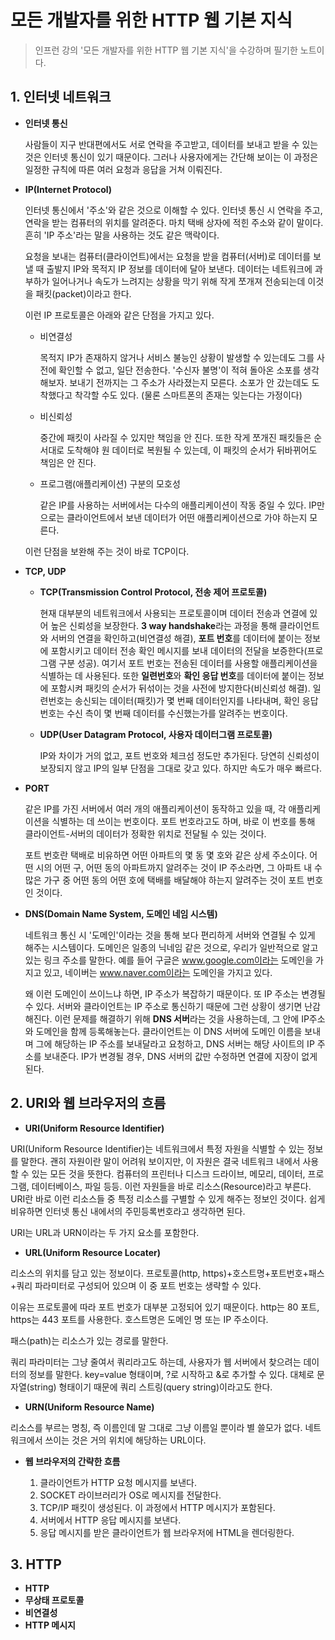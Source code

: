# 모든 개발자를 위한 HTTP 웹 기본 지식

> 인프런 강의 '모든 개발자를 위한 HTTP 웹 기본 지식'을 수강하며 필기한 노트이다. 



## 1. 인터넷 네트워크

- **인터넷 통신**

  사람들이 지구 반대편에서도 서로 연락을 주고받고, 데이터를 보내고 받을 수 있는 것은 인터넷 통신이 있기 때문이다. 그러나 사용자에게는 간단해 보이는 이 과정은 일정한 규칙에 따른 여러 요청과 응답을 거쳐 이뤄진다. 

- **IP(Internet Protocol)**

  인터넷 통신에서 '주소'와 같은 것으로 이해할 수 있다. 인터넷 통신 시 연락을 주고, 연락을 받는 컴퓨터의 위치를 알려준다. 마치 택배 상자에 적힌 주소와 같이 말이다. 흔히 'IP 주소'라는 말을 사용하는 것도 같은 맥락이다. 

  요청을 보내는 컴퓨터(클라이언트)에서는 요청을 받을 컴퓨터(서버)로 데이터를 보낼 때 출발지 IP와 목적지 IP 정보를 데이터에 달아 보낸다. 데이터는 네트워크에 과부하가 일어나거나 속도가 느려지는 상황을 막기 위해 작게 쪼개져 전송되는데 이것을 패킷(packet)이라고 한다.  

  이런 IP 프로토콜은 아래와 같은 단점을 가지고 있다. 

  - 비연결성

    목적지 IP가 존재하지 않거나 서비스 불능인 상황이 발생할 수 있는데도 그를 사전에 확인할 수 없고, 일단 전송한다. '수신자 불명'이 적혀 돌아온 소포를 생각해보자. 보내기 전까지는 그 주소가 사라졌는지 모른다. 소포가 안 갔는데도 도착했다고 착각할 수도 있다. (물론 스마트폰의 존재는 잊는다는 가정이다)

  - 비신뢰성

    중간에 패킷이 사라질 수 있지만 책임을 안 진다. 또한 작게 쪼개진 패킷들은 순서대로 도착해야 원 데이터로 복원될 수 있는데, 이 패킷의 순서가 뒤바뀌어도 책임은 안 진다. 

  - 프로그램(애플리케이션) 구분의 모호성

    같은 IP를 사용하는 서버에서는 다수의 애플리케이션이 작동 중일 수 있다. IP만으로는 클라이언트에서 보낸 데이터가 어떤 애플리케이션으로 가야 하는지 모른다. 

  

  이런 단점을 보완해 주는 것이 바로 TCP이다. 

   

- **TCP, UDP**

  - **TCP(Transmission Control Protocol, 전송 제어 프로토콜)**

    현재 대부분의 네트워크에서 사용되는 프로토콜이며 데이터 전송과 연결에 있어 높은 신뢰성을 보장한다. **3 way handshake**라는 과정을 통해 클라이언트와 서버의 연결을 확인하고(비연결성 해결), **포트 번호**를 데이터에 붙이는 정보에 포함시키고 데이터 전송 확인 메시지를 보내 데이터의 전달을 보증한다(프로그램 구분 성공). 여기서 포트 번호는 전송된 데이터를 사용할 애플리케이션을 식별하는 데 사용된다. 또한 **일련번호**와 **확인 응답 번호**를 데이터에 붙이는 정보에 포함시켜 패킷의 순서가 뒤섞이는 것을 사전에 방지한다(비신뢰성 해결). 일련번호는 송신되는 데이터(패킷)가 몇 번째 데이터인지를 나타내며, 확인 응답 번호는 수신 측이 몇 번째 데이터를 수신했는가를 알려주는 번호이다.   

  - **UDP(User Datagram Protocol, 사용자 데이터그램 프로토콜)**

    IP와 차이가 거의 없고, 포트 번호와 체크섬 정도만 추가된다. 당연히 신뢰성이 보장되지 않고 IP의 일부 단점을 그대로 갖고 있다. 하지만 속도가 매우 빠르다. 

  

- **PORT**

  같은 IP를 가진 서버에서 여러 개의 애플리케이션이 동작하고 있을 때, 각 애플리케이션을 식별하는 데 쓰이는 번호이다. 포트 번호라고도 하며, 바로 이 번호를 통해 클라이언트-서버의 데이터가 정확한 위치로 전달될 수 있는 것이다.  

  포트 번호란 택배로 비유하면 어떤 아파트의 몇 동 몇 호와 같은 상세 주소이다. 어떤 시의 어떤 구, 어떤 동의 아파트까지 알려주는 것이 IP 주소라면, 그 아파트 내 수많은 가구 중 어떤 동의 어떤 호에 택배를 배달해야 하는지 알려주는 것이 포트 번호인 것이다.  

  

- **DNS(Domain Name System, 도메인 네임 시스템)**

  네트워크 통신 시 '도메인'이라는 것을 통해 보다 편리하게 서버와 연결될 수 있게 해주는 시스템이다. 도메인은 일종의 닉네임 같은 것으로, 우리가 일반적으로 알고 있는 링크 주소를 말한다. 예를 들어 구글은 www.google.com이라는 도메인을 가지고 있고, 네이버는 www.naver.com이라는 도메인을 가지고 있다. 

  왜 이런 도메인이 쓰이느냐 하면, IP 주소가 복잡하기 때문이다. 또 IP 주소는 변경될 수 있다. 서버와 클라이언트는 IP 주소로 통신하기 때문에 그런 상황이 생기면 난감해진다. 이런 문제를 해결하기 위해 **DNS 서버**라는 것을 사용하는데, 그 안에 IP주소와 도메인을 함께 등록해놓는다. 클라이언트는 이 DNS 서버에 도메인 이름을 보내며 그에 해당하는 IP 주소를 보내달라고 요청하고, DNS 서버는 해당 사이트의 IP 주소를 보내준다. IP가 변경될 경우, DNS 서버의 값만 수정하면 연결에 지장이 없게 된다.  



## 2. URI와 웹 브라우저의 흐름

- **URI(Uniform Resource Identifier)**

URI(Uniform Resource Identifier)는 네트워크에서 특정 자원을 식별할 수 있는 정보를 말한다. 괜히 자원이란 말이 어려워 보이지만, 이 자원은 결국 네트워크 내에서 사용할 수 있는 모든 것을 뜻한다. 컴퓨터의 프린터나 디스크 드라이브, 메모리, 데이터, 프로그램, 데이터베이스, 파일 등등. 이런 자원들을 바로 리소스(Resource)라고 부른다. URI란 바로 이런 리소스들 중 특정 리소스를 구별할 수 있게 해주는 정보인 것이다. 쉽게 비유하면 인터넷 통신 내에서의 주민등록번호라고 생각하면 된다. 

URI는 URL과 URN이라는 두 가지 요소를 포함한다.



- **URL(Uniform Resource Locater)**

리소스의 위치를 담고 있는 정보이다. 프로토콜(http, https)+호스트명+포트번호+패스+쿼리 파라미터로 구성되어 있으며 이 중 포트 번호는 생략할 수 있다. 

이유는 프로토콜에 따라 포트 번호가 대부분 고정되어 있기 때문이다. http는 80 포트, https는 443 포트를 사용한다. 호스트명은 도메인 명 또는 IP 주소이다. 

패스(path)는 리소스가 있는 경로를 말한다. 

쿼리 파라미터는 그냥 줄여서 쿼리라고도 하는데,  사용자가 웹 서버에서 찾으려는 데이터의 정보를 말한다. key=value 형태이며, ?로 시작하고 &로 추가할 수 있다. 대체로 문자열(string) 형태이기 때문에 쿼리 스트링(query string)이라고도 한다. 



- **URN(Uniform Resource Name)**

리소스를 부르는 명칭, 즉 이름인데 말 그대로 그냥 이름일 뿐이라 별 쓸모가 없다. 네트워크에서 쓰이는 것은 거의 위치에 해당하는 URL이다. 



- **웹 브라우저의 간략한 흐름**

  1. 클라이언트가 HTTP 요청 메시지를 보낸다.
  2. SOCKET 라이브러리가 OS로 메시지를 전달한다.
  3. TCP/IP 패킷이 생성된다. 이 과정에서 HTTP 메시지가 포함된다.
  4. 서버에서 HTTP 응답 메시지를 보낸다. 
  5. 응답 메시지를 받은 클라이언트가 웹 브라우저에 HTML을 렌더링한다.

  

## 3. HTTP

- **HTTP**
- **무상태 프로토콜**
- **비연결성**
- **HTTP 메시지**